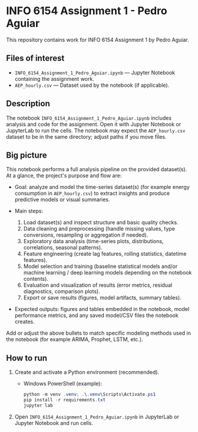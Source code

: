 # INFO 6154 Assignment 1 - Pedro Aguiar

This repository contains work for INFO 6154 Assignment 1 by Pedro Aguiar.

## Files of interest

- `INFO_6154_Assignment_1_Pedro_Aguiar.ipynb` — Jupyter Notebook containing the assignment work.
- `AEP_hourly.csv` — Dataset used by the notebook (if applicable).

## Description

The notebook `INFO_6154_Assignment_1_Pedro_Aguiar.ipynb` includes analysis and code for the assignment. Open it with Jupyter Notebook or JupyterLab to run the cells. The notebook may expect the `AEP_hourly.csv` dataset to be in the same directory; adjust paths if you move files.

## Big picture

This notebook performs a full analysis pipeline on the provided dataset(s). At a glance, the project's purpose and flow are:

- Goal: analyze and model the time-series dataset(s) (for example energy consumption in `AEP_hourly.csv`) to extract insights and produce predictive models or visual summaries.
- Main steps:
  1. Load dataset(s) and inspect structure and basic quality checks.
  2. Data cleaning and preprocessing (handle missing values, type conversions, resampling or aggregation if needed).
  3. Exploratory data analysis (time-series plots, distributions, correlations, seasonal patterns).
  4. Feature engineering (create lag features, rolling statistics, datetime features).
  5. Model selection and training (baseline statistical models and/or machine learning / deep learning models depending on the notebook contents).
  6. Evaluation and visualization of results (error metrics, residual diagnostics, comparison plots).
  7. Export or save results (figures, model artifacts, summary tables).

- Expected outputs: figures and tables embedded in the notebook, model performance metrics, and any saved model/CSV files the notebook creates.

Add or adjust the above bullets to match specific modeling methods used in the notebook (for example ARIMA, Prophet, LSTM, etc.).

## How to run

1. Create and activate a Python environment (recommended).

   - Windows PowerShell (example):

     ```powershell
     python -m venv .venv; .\.venv\Scripts\Activate.ps1
     pip install -r requirements.txt
     jupyter lab
     ```

2. Open `INFO_6154_Assignment_1_Pedro_Aguiar.ipynb` in JupyterLab or Jupyter Notebook and run cells.

